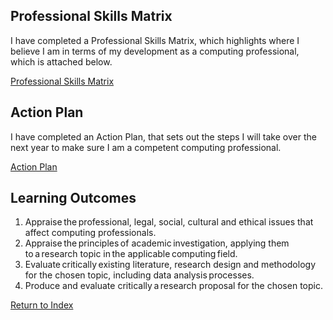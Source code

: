 ## Professional Skills Matrix

I have completed a Professional Skills Matrix, which highlights where I believe I am in terms of my development as a computing professional, which is attached below.

[Professional Skills Matrix](excel/psm.xlsx)


## Action Plan

I have completed an Action Plan, that sets out the steps I will take over the next year to make sure I am a competent computing professional.

[Action Plan](PDF/action_plan.pdf)

## Learning Outcomes

1) Appraise the professional, legal, social, cultural and ethical issues that affect computing professionals.
2) Appraise the principles of academic investigation, applying them to a research topic in the applicable computing field.
3) Evaluate critically existing literature, research design and methodology for the chosen topic, including data analysis processes.
4) Produce and evaluate critically a research proposal for the chosen topic.


[Return to Index](/index.md)
